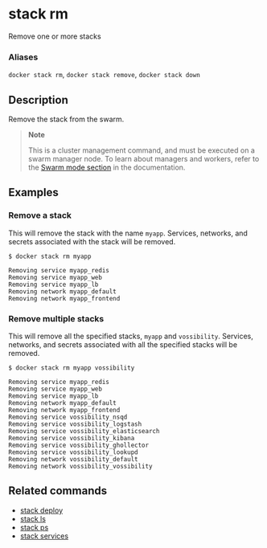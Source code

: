 # stack rm

<!---MARKER_GEN_START-->
Remove one or more stacks

### Aliases

`docker stack rm`, `docker stack remove`, `docker stack down`


<!---MARKER_GEN_END-->

## Description

Remove the stack from the swarm.

> **Note**
>
> This is a cluster management command, and must be executed on a swarm
> manager node. To learn about managers and workers, refer to the
> [Swarm mode section](https://docs.docker.com/engine/swarm/) in the
> documentation.

## Examples

### Remove a stack

This will remove the stack with the name `myapp`. Services, networks, and secrets
associated with the stack will be removed.

```console
$ docker stack rm myapp

Removing service myapp_redis
Removing service myapp_web
Removing service myapp_lb
Removing network myapp_default
Removing network myapp_frontend
```

### Remove multiple stacks

This will remove all the specified stacks, `myapp` and `vossibility`. Services,
networks, and secrets associated with all the specified stacks will be removed.

```console
$ docker stack rm myapp vossibility

Removing service myapp_redis
Removing service myapp_web
Removing service myapp_lb
Removing network myapp_default
Removing network myapp_frontend
Removing service vossibility_nsqd
Removing service vossibility_logstash
Removing service vossibility_elasticsearch
Removing service vossibility_kibana
Removing service vossibility_ghollector
Removing service vossibility_lookupd
Removing network vossibility_default
Removing network vossibility_vossibility
```

## Related commands

* [stack deploy](stack_deploy.md)
* [stack ls](stack_ls.md)
* [stack ps](stack_ps.md)
* [stack services](stack_services.md)
